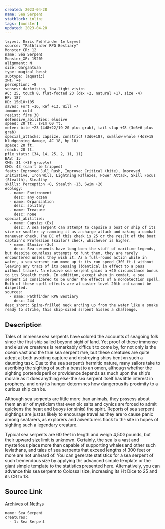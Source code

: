 ```yaml
---
created: 2023-04-28
name: Sea Serpent
statblock: inline
tags: [monster]
updated: 2023-04-28
---
```

```statblock
layout: Basic Pathfinder 1e Layout
source: "Pathfinder RPG Bestiary"
Monster_CR: 12
name: Sea Serpent
Monster_XP: 19200
alignment: N
size: Gargantuan
type: magical beast
subtype: (aquatic)
INI: +6
perception: +8
senses: darkvision, low-light vision
AC: 25, touch 8, flat-footed 23 (dex +2, natural +17, size -4)
HP: 187
HD: 15d10+105
saves: Fort +16, Ref +13, Will +7
immune: cold
resist: fire 30
defensive_abilities: elusive
speed: 20 ft., swim 60 ft.
melee: bite +23 (4d8+22/19-20 plus grab), tail slap +18 (3d6+6 plus grab)
special_attacks: capsize, constrict (3d6+18), swallow whole (4d8+18 bludgeoning damage, AC 18, hp 18)
space: 20 ft.
reach: 20 ft.
pf1e_stats: [34, 14, 25, 2, 11, 11]
BAB: 15
CMB: 31 (+35 grapple)
CMD: 43 (can’t be tripped)
feats: Improved Bull Rush, Improved Critical (bite), Improved Initiative, Iron Will, Lightning Reflexes, Power Attack, Skill Focus (Stealth), Stealthy
skills: Perception +8, Stealth +13, Swim +20
ecology:
  - name: Environment
    desc: any ocean
  - name: Organisation
    desc: solitary
  - name: Treasure
    desc: none
special_abilities:
  - name: Capsize (Ex)
    desc: A sea serpent can attempt to capsize a boat or ship of its size or smaller by ramming it as a charge attack and making a combat maneuver check. The DC of this check is 25 or the result of the boat captain’s Profession (sailor) check, whichever is higher.
  - name: Elusive (Su)
    desc: Sea serpents have long been the stuff of maritime legends, but despite countless attempts to hunt them, they are rarely encountered unless they wish it. As a full-round action while in water, a sea serpent can move up to its run speed (300 ft.) without leaving any trace of its passing (identical in effect to a pass without trace). An elusive sea serpent gains a +40 circumstance bonus to its Stealth check. In addition, except when in combat, a sea serpent is considered to be under the effects of a nondetection spell. Both of these spell effects are at caster level 20th and cannot be dispelled.
sources:
  - name: Pathfinder RPG Bestiary
    desc: 244
desc_short: Spine-frilled neck arching up from the water like a snake ready to strike, this ship-sized serpent hisses a challenge.
```
## Description
Tales of immense sea serpents have colored the accounts of seagoing folk since the first ship sailed beyond sight of land. Yet proof of these immense and elusive creatures is remarkably difficult to come by, for not only is the ocean vast and the true sea serpent rare, but these creatures are quite adept at both avoiding capture and destroying ships bent on such a daunting task. Due to the sea serpent’s hermitic nature, many sailors take to ascribing the sighting of such a beast to an omen, although whether the sighting portends peril or providence depends as much upon the ship’s morale as it does anything else-the sea serpent itself has little interest in prophecy, and only its hunger determines how dangerous its proximity to a curious ship can be.

Although sea serpents are little more than animals, they possess about them an air of mysticism that even old salts and cynics are forced to admit quickens the heart and buoys (or sinks) the spirit. Reports of sea serpent sightings are just as likely to encourage travel as they are to cause panic among seafarers, as explorers and adventurers flock to the site in hopes of sighting such a legendary creature.

Typical sea serpents are 60 feet in length and weigh 4,500 pounds, but their upward size limit is unknown. Certainly, the sea is a vast and mysterious place more than capable of supporting whales and other such leviathans, and tales of sea serpents that exceed lengths of 300 feet or more are not unheard of. You can generate statistics for a sea serpent of such tremendous size by applying the advanced simple template or the giant simple template to the statistics presented here. Alternatively, you can advance this sea serpent to Colossal size, increasing its Hit Dice to 25 and its CR to 18.
## Source Link
[Archives of Nethys](https://aonprd.com/MonsterDisplay.aspx?ItemName=Sea%20Serpent)
```encounter-table
name: Sea Serpent
creatures:
  - 1: Sea Serpent
```
